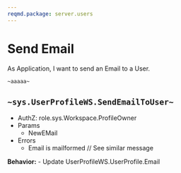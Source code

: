```yaml
---
reqmd.package: server.users
---
```

# Send Email

As Application, I want to send an Email to a User.

`~aaaaa~`

## `~sys.UserProfileWS.SendEmailToUser~`

- AuthZ: role.sys.Workspace.ProfileOwner
- Params
  - NewEMail
- Errors
  - Email is mailformed // See similar message

**Behavior:**
    - Update UserProfileWS.UserProfile.Email

